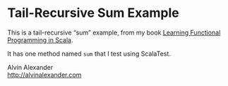 Tail-Recursive Sum Example
==========================

This is a tail-recursive “sum” example, from my book
[Learning Functional Programming in Scala](http://scalafp.com/).

It has one method named `sum` that I test using ScalaTest.


Alvin Alexander  
http://alvinalexander.com


